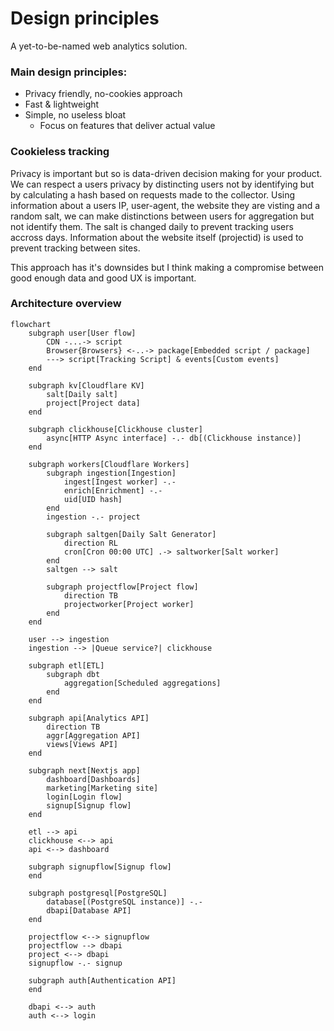 # Design principles

A yet-to-be-named web analytics solution.

### Main design principles:

- Privacy friendly, no-cookies approach
- Fast & lightweight
- Simple, no useless bloat
  - Focus on features that deliver actual value

### Cookieless tracking

Privacy is important but so is data-driven decision making for your product.
We can respect a users privacy by distincting users not by identifying but by calculating a hash based on requests made to the collector.
Using information about a users IP, user-agent, the website they are visting and a random salt, we can make distinctions between users for aggregation but not identify them. The salt is changed daily to prevent tracking users accross days. Information about the website itself (projectid) is used to prevent tracking between sites.

This approach has it's downsides but I think making a compromise between good enough data and good UX is important.

### Architecture overview

```mermaid
flowchart
    subgraph user[User flow]
        CDN -...-> script
        Browser{Browsers} <-..-> package[Embedded script / package]
        ---> script[Tracking Script] & events[Custom events]
    end

    subgraph kv[Cloudflare KV]
        salt[Daily salt]
        project[Project data]
    end

    subgraph clickhouse[Clickhouse cluster]
        async[HTTP Async interface] -.- db[(Clickhouse instance)]
    end

    subgraph workers[Cloudflare Workers]
        subgraph ingestion[Ingestion]
            ingest[Ingest worker] -.-
            enrich[Enrichment] -.-
            uid[UID hash]
        end
        ingestion -.- project

        subgraph saltgen[Daily Salt Generator]
            direction RL
            cron[Cron 00:00 UTC] .-> saltworker[Salt worker]
        end
        saltgen --> salt

        subgraph projectflow[Project flow]
            direction TB
            projectworker[Project worker]
        end
    end

    user --> ingestion
    ingestion --> |Queue service?| clickhouse

    subgraph etl[ETL]
        subgraph dbt
            aggregation[Scheduled aggregations]
        end
    end

    subgraph api[Analytics API]
        direction TB
        aggr[Aggregation API]
        views[Views API]
    end

    subgraph next[Nextjs app]
        dashboard[Dashboards]
        marketing[Marketing site]
        login[Login flow]
        signup[Signup flow]
    end

    etl --> api
    clickhouse <--> api
    api <--> dashboard

    subgraph signupflow[Signup flow]
    end

    subgraph postgresql[PostgreSQL]
        database[(PostgreSQL instance)] -.-
        dbapi[Database API]
    end

    projectflow <--> signupflow
    projectflow --> dbapi
    project <--> dbapi
    signupflow -.- signup

    subgraph auth[Authentication API]
    end

    dbapi <--> auth
    auth <--> login
```

